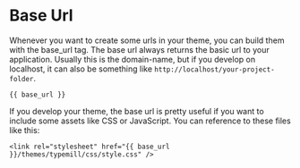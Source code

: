 # Base Url

Whenever you want to create some urls in your theme, you can build them with the base_url tag. The base url always returns the basic url to your application. Usually this is the domain-name, but if you develop on localhost, it can also be something like `http://localhost/your-project-folder`.

````
{{ base_url }}
````

If you develop your theme, the base url is pretty useful if you want to include some assets like CSS or JavaScript. You can reference to these files like this: 

````
<link rel="stylesheet" href="{{ base_url }}/themes/typemill/css/style.css" />
````

